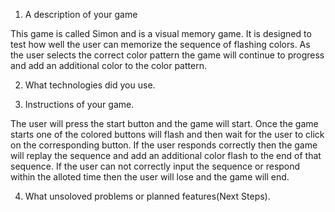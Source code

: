 1. A description of your game

This game is called Simon and is a visual memory game.
It is designed to test how well the user can memorize the sequence 
of flashing colors. As the user selects the correct color pattern the 
game will continue to progress and add an additional color to the 
color pattern.


2. What technologies did you use.


3. Instructions of your game.

The user will press the start button and the game will start.
Once the game starts one of the colored buttons will flash and then
wait for the user to click on the corresponding button. If the user 
responds correctly then the game will replay the sequence and add an 
additional color flash to the end of that sequence. If the user can not 
correctly input the sequence or respond within the alloted time then the 
user will lose and the game will end.


4. What unsoloved problems or planned features(Next Steps).
